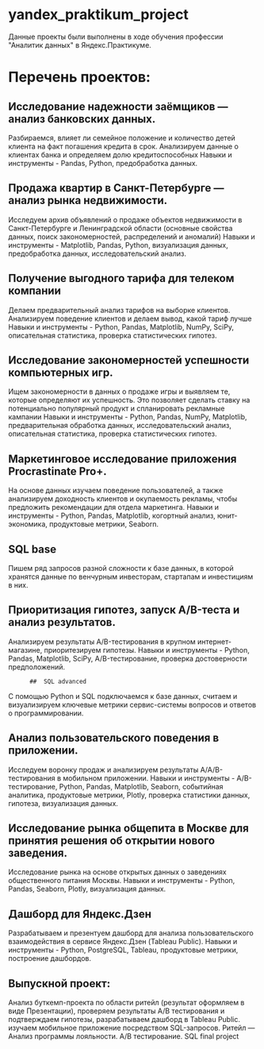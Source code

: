 # yandex_praktikum_project
Данные проекты были выполнены в ходе обучения профессии "Аналитик данных" в Яндекс.Практикуме.

# Перечень проектов:



## Исследование надежности заёмщиков — анализ банковских данных. 
Разбираемся, влияет ли семейное положение и количество детей клиента на факт погашения кредита в срок. Анализируем данные о клиентах банка и определяем долю кредитоспособных
Навыки и инструменты - Pandas, Python, предобработка данных.


## Продажа квартир в Санкт-Петербурге — анализ рынка недвижимости.
Исследуем архив объявлений о продаже объектов недвижимости в Санкт-Петербурге и Ленинградской области (основные свойства данных, поиск закономерностей, распределений и аномалий)
Навыки и инструменты - Matplotlib, Pandas, Python, визуализация данных, предобработка данных, исследовательский анализ.


## Получение выгодного тарифа для телеком компании
Делаем предварительный анализ тарифов на выборке клиентов. Анализируем поведение клиентов и делаем вывод, какой тариф лучше
Навыки и инструменты - Python, Pandas, Matplotlib, NumPy, SciPy, описательная статистика, проверка статистических гипотез.


## Исследование закономерностей успешности компьютерных игр. 
Ищем закономерности в данных о продаже игры и выявляем те, которые определяют их успешность. Это позволяет сделать ставку на потенциально популярный продукт и спланировать рекламные кампании
Навыки и инструменты - Python, Pandas, NumPy, Matplotlib, предварительная обработка данных, исследовательский анализ, описательная статистика, проверка статистических гипотез.


## Маркетинговое исследование приложения Procrastinate Pro+.
На основе данных изучаем поведение пользователей, а также анализируем доходность клиентов и окупаемость рекламы, чтобы предложить рекомендации для отдела маркетинга.
Навыки и инструменты - Python, Pandas, Matplotlib, когортный анализ, юнит-экономика, продуктовые метрики, Seaborn.


## SQL base
Пишем ряд запросов разной сложности к базе данных, в которой хранятся данные по венчурным инвесторам, стартапам и инвестициям в них.


## Приоритизация гипотез, запуск A/B-теста и анализ результатов.
Анализируем результаты A/B-тестирования в крупном интернет-магазине, приоритезируем гипотезы.
Навыки и инструменты - Python, Pandas, Matplotlib, SciPy, A/B-тестирование, проверка достоверности предположений.
           
          ##  SQL advanced
С помощью Python и SQL подключаемся к базе данных, считаем и визуализируем ключевые метрики сервис-системы вопросов и ответов о программировании.


## Анализ пользовательского поведения в приложении. 
Исследуем воронку продаж и анализируем результаты A/A/B-тестирования в мобильном приложении.
Навыки и инструменты - A/B-тестирование, Python, Pandas, Matplotlib, Seaborn, событийная аналитика, продуктовые метрики, Plotly, проверка статистики данных, гипотеза, визуализация данных.


## Исследование рынка общепита в Москве для принятия решения об открытии нового заведения. 
Исследование рынка на основе открытых данных о заведениях общественного питания Москвы.
Навыки и инструменты - Python, Pandas, Seaborn, Plotly, визуализация данных.


## Дашборд для Яндекс.Дзен 
Разрабатываем и презентуем дашборд для анализа пользовательского взаимодействия в сервисе Яндекс.Дзен (Tableau Public).
Навыки и инструменты - Python, PostgreSQL, Tableau, продуктовые метрики, построение дашбордов.


## Выпускной проект:
Анализ буткемп-проекта по области ритейл (результат оформляем в виде Презентации), проверяем результаты А/B тестирования и подтверждаем гипотезы, разрабатываем дашборд в Tableau Public. изучаем мобильное приложение посредством SQL-запросов.
Ритейл — Анализ программы лояльности.
А/В тестирование.
SQL final project

